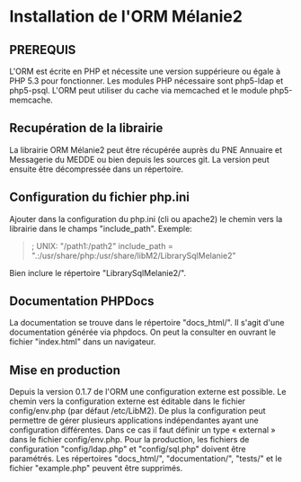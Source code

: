 Installation de l'ORM Mélanie2
==============================

PREREQUIS
---------

L'ORM est écrite en PHP et nécessite une version suppérieure ou égale à PHP 5.3 pour fonctionner.
Les modules PHP nécessaire sont php5-ldap et php5-psql.
L'ORM peut utiliser du cache via memcached et le module php5-memcache.


Recupération de la librairie
----------------------------

La librairie ORM Mélanie2 peut être récupérée auprès du PNE Annuaire et Messagerie du MEDDE ou bien depuis les sources git.
La version peut ensuite être décompressée dans un répertoire.


Configuration du fichier php.ini
--------------------------------

Ajouter dans la configuration du php.ini (cli ou apache2) le chemin vers la librairie dans le champs
"include_path".
Exemple:
> ; UNIX: "/path1:/path2"
> include_path = ".:/usr/share/php:/usr/share/libM2/LibrarySqlMelanie2"

Bien inclure le répertoire "LibrarySqlMelanie2/".


Documentation PHPDocs
---------------------

La documentation se trouve dans le répertoire "docs_html/". Il s'agit d'une documentation générée via
phpdocs. On peut la consulter en ouvrant le fichier "index.html" dans un navigateur.


Mise en production
------------------

Depuis la version 0.1.7 de l'ORM une configuration externe est possible. Le chemin vers la configuration externe est éditable dans le fichier config/env.php (par défaut /etc/LibM2).
De plus la configuration peut permettre de gérer plusieurs applications indépendantes ayant une configuration différentes. Dans ce cas il faut définir un type « external » dans le fichier config/env.php.
Pour la production, les fichiers de configuration "config/ldap.php" et "config/sql.php" doivent être paramétrés.
Les répertoires "docs_html/", "documentation/", "tests/" et le fichier "example.php" peuvent être supprimés.

